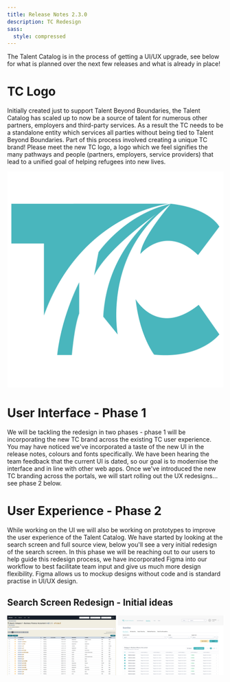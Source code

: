 ```yaml
---
title: Release Notes 2.3.0
description: TC Redesign
sass:
  style: compressed
---
```


The Talent Catalog is in the process of getting a UI/UX upgrade, see below for what is planned over the next few releases and what is already in place!

# TC Logo
Initially created just to support Talent Beyond Boundaries, the Talent Catalog has scaled up to now be a source of talent for 
numerous other partners, employers and third-party services. As a result the TC needs to be a standalone entity which 
services all parties without being tied to Talent Beyond Boundaries. Part of this process involved creating a unique TC brand!
Please meet the new TC logo, a logo which we feel signifies the many pathways and people (partners, employers, service providers)
that lead to a unified goal of helping refugees into new lives.
<div class="card-image-container-narrow ">
  <img src="./../assets/images/v230/TCLogo.png" 
        alt="TC Logo" class="card-image no-shadow">
</div>

# User Interface - Phase 1
We will be tackling the redesign in two phases - phase 1 will be incorporating the new TC brand across the existing TC 
user experience. You may have noticed we've incorporated a taste of the new UI in the release notes, colours and fonts 
specifically. We have been hearing the team feedback that the current UI is dated, so our goal is to modernise the 
interface and in line with other web apps. Once we've introduced the new TC branding across the portals, we will 
start rolling out the UX redesigns... see phase 2 below.

# User Experience - Phase 2
While working on the UI we will also be working on prototypes to improve the user experience of the Talent Catalog. 
We have started by looking at the search screen and full source view, below you'll see a very initial redesign of the 
search screen. In this phase we will be reaching out to our users to help guide this redesign process, we have 
incorporated Figma into our workflow to best facilitate team input and give us much more design flexibility. Figma 
allows us to mockup designs without code and is standard practise in UI/UX design.


## Search Screen Redesign - Initial ideas
<div class="card-image-container">
  <img src="./../assets/images/v230/SearchScreenRedesign.png" 
        alt="TC Logo" class="card-image">
</div>
